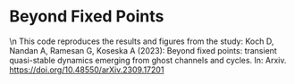 # Beyond Fixed Points
\n
This code reproduces the results and figures from the study:
Koch D, Nandan A, Ramesan G, Koseska A (2023): Beyond fixed points: transient quasi-stable dynamics emerging from ghost channels and cycles. In: Arxiv. https://doi.org/10.48550/arXiv.2309.17201 
